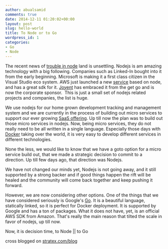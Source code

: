 ```yaml
---
author: abualsamid
comments: true
date: 2014-12-11 01:20:02+00:00
layout: post
slug: hello-world
title: To Node or to Go
wordpress_id: 1
categories:
- Go
- Node
---
```


The recent news of [trouble in node](http://www.wired.com/2014/12/io-js/) land is unsettling. Nodejs is am amazing technology with a big following. Companies such as Linked-In bought into it from the early beginning. Microsoft is making it a first class citizen in the Visual Studio eco system. AWS just launched a new [service](http://aws.amazon.com/lambda/) based on node, and has a great sdk for it. [Joyent](http://www.joyent.com/) has embraced it from the get go and is now the corporate sponsor.  This is just a small set of nodejs related projects and companies, the list is huge.

We use nodejs for our home grown development tracking and management system and we are currently in the process of building out micro services to support our ever growing [SaaS offering](http://www.estratex.com/). Up till now the plan was to build out those micro services in nodejs. Now, being micro services, they do not really need to be all written in a single language. Especially those days with [Docker](https://www.docker.com/) taking over the world, it is very easy to develop different services in different technologies.

None the less, we would like to know that we have a goto option for a micro service build out, that we made a strategic decision to commit to a direction. Up till few days ago, that direction was Nodejs.

We have not changed our minds yet, Nodejs is not going away, and it still supported by a strong backer and if good things happen the rift will be healed and the community will come back together and keep pushing it forward.

However, we are now considering other options. One of the things that we have considered seriously is Google's [Go](http://golang.org/). It is a beautiful language, statically linked, so it is perfect for Docker deployment. It is supported by Google and has a ton of packages. What it does not have, yet, is an official AWS SDK from Amazon. That's really the main reason that tilted the scale in favor of nodejs, up till now.

Now, it is decision time, to Node || to Go

cross blogged on [stratex.com/blog](http://stratex.com/blog)
